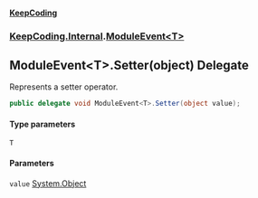 #### [KeepCoding](index.md 'index')
### [KeepCoding.Internal](KeepCoding.Internal.md 'KeepCoding.Internal').[ModuleEvent&lt;T&gt;](ModuleEvent.T..md 'KeepCoding.Internal.ModuleEvent&lt;T&gt;')
## ModuleEvent&lt;T&gt;.Setter(object) Delegate
Represents a setter operator.  
```csharp
public delegate void ModuleEvent<T>.Setter(object value);
```
#### Type parameters
<a name='KeepCoding.Internal.ModuleEvent.T..Setter(object).T'></a>
`T`  
  
#### Parameters
<a name='KeepCoding.Internal.ModuleEvent.T..Setter(object).value'></a>
`value` [System.Object](https://docs.microsoft.com/en-us/dotnet/api/System.Object 'System.Object')  
  
